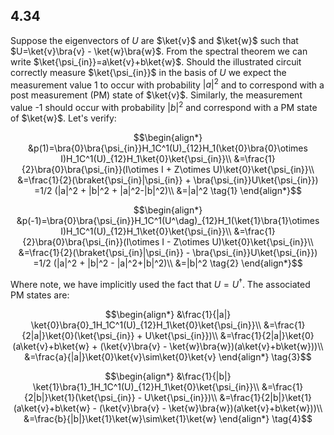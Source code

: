 ## 4.34
Suppose the eigenvectors of $U$ are $\ket{v}$ and $\ket{w}$ such that $U=\ket{v}\bra{v} - \ket{w}\bra{w}$. From the spectral theorem we can write $\ket{\psi_{in}}=a\ket{v}+b\ket{w}$. Should the illustrated circuit correctly measure $\ket{\psi_{in}}$ in the basis of $U$ we expect the measurement value 1 to occur with probability $|a|^2$ and to correspond with a post measurement (PM) state of $\ket{v}$. Similarly, the measurement value -1 should occur with probability $|b|^2$ and correspond with a PM state of $\ket{w}$. Let's verify:
```math
\begin{align*}
&p(1)=\bra{0}\bra{\psi_{in}}H_1C^1(U)_{12}H_1(\ket{0}\bra{0}\otimes I)H_1C^1(U)_{12}H_1\ket{0}\ket{\psi_{in}}\\
&=\frac{1}{2}\bra{0}\bra{\psi_{in}}(I\otimes I + Z\otimes U)\ket{0}\ket{\psi_{in}}\\
&=\frac{1}{2}(\braket{\psi_{in}|\psi_{in}} + \bra{\psi_{in}}U\ket{\psi_{in}})
=1/2 (|a|^2 + |b|^2 + |a|^2-|b|^2)\\
&=|a|^2 \tag{1}
\end{align*}
```
```math
\begin{align*}
&p(-1)=\bra{0}\bra{\psi_{in}}H_1C^1(U^\dag)_{12}H_1(\ket{1}\bra{1}\otimes I)H_1C^1(U)_{12}H_1\ket{0}\ket{\psi_{in}}\\
&=\frac{1}{2}\bra{0}\bra{\psi_{in}}(I\otimes I - Z\otimes U)\ket{0}\ket{\psi_{in}}\\
&=\frac{1}{2}(\braket{\psi_{in}|\psi_{in}} - \bra{\psi_{in}}U\ket{\psi_{in}})
=1/2 (|a|^2 + |b|^2 - |a|^2+|b|^2)\\
&=|b|^2 \tag{2}
\end{align*}
```
Where note, we have implicitly used the fact that $U=U^\dag$. The associated PM states are:
```math
\begin{align*}
&\frac{1}{|a|} \ket{0}\bra{0}_1H_1C^1(U)_{12}H_1\ket{0}\ket{\psi_{in}}\\
&=\frac{1}{2|a|}\ket{0}(\ket{\psi_{in}} + U\ket{\psi_{in}})\\
&=\frac{1}{2|a|}\ket{0}(a\ket{v}+b\ket{w} + (\ket{v}\bra{v} - \ket{w}\bra{w})(a\ket{v}+b\ket{w}))\\
&=\frac{a}{|a|}\ket{0}\ket{v}\sim\ket{0}\ket{v}
\end{align*} \tag{3}
```
```math
\begin{align*}
&\frac{1}{|b|} \ket{1}\bra{1}_1H_1C^1(U)_{12}H_1\ket{0}\ket{\psi_{in}}\\
&=\frac{1}{2|b|}\ket{1}(\ket{\psi_{in}} - U\ket{\psi_{in}})\\
&=\frac{1}{2|b|}\ket{1}(a\ket{v}+b\ket{w} - (\ket{v}\bra{v} - \ket{w}\bra{w})(a\ket{v}+b\ket{w}))\\
&=\frac{b}{|b|}\ket{1}\ket{w}\sim\ket{1}\ket{w}
\end{align*} \tag{4}
```
